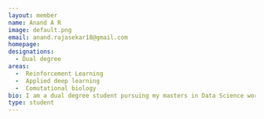 ```yaml
---
layout: member
name: Anand A R
image: default.png
email: anand.rajasekar18@gmail.com
homepage: 
designations:
  - Dual degree
areas:
  -  Reinforcement Learning 
  -  Applied deep learning
  -  Comutational biology
bio: I am a dual degree student pursuing my masters in Data Science working under guidence of Prof. Karthik Raman and Prof. B Ravindran. I work on optimizing and finding novel molecuels using RL.
type: student
---
```

